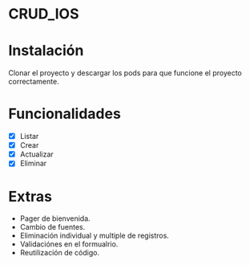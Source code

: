 # CRUD_IOS

# Instalación
Clonar el proyecto y descargar los pods para que funcione el proyecto correctamente.

# Funcionalidades
- [x] Listar
- [x] Crear
- [x] Actualizar
- [x] Eliminar

# Extras
- Pager de bienvenida.
- Cambio de fuentes.
- Eliminación individual y multiple de registros.
- Validaciónes en el formualrio.
- Reutilización de código.

